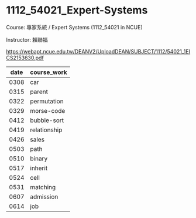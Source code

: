 # 1112_54021_Expert-Systems
Course: 專家系統 / Expert Systems (1112_54021 in NCUE)

Instructor: 賴聯福

https://webapt.ncue.edu.tw/DEANV2/UploadDEAN/SUBJECT/1112/54021_1EICS2153630.pdf

| date | course_work |
| -----| ---- |
| 0308 | car |
| 0315 | parent |
| 0322 | permutation |
| 0329 | morse-code |
| 0412 | bubble-sort |
| 0419 | relationship |
| 0426 | sales |
| 0503 | path |
| 0510 | binary |
| 0517 | inherit |
| 0524 | cell |
| 0531 | matching |
| 0607 | admission |
| 0614 | job |
